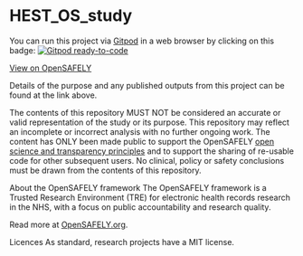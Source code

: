 # HEST_OS_study

You can run this project via [Gitpod](https://gitpod.io) in a web browser by clicking on this badge: [![Gitpod ready-to-code](https://img.shields.io/badge/Gitpod-ready--to--code-908a85?logo=gitpod)](https://gitpod.io/#https://github.com/gihenetu/HEST_OS_study)

[View on OpenSAFELY](https://jobs.opensafely.org/public-health-england/ethnic-disparities-in-covid-19-outcomes-in-london/)

Details of the purpose and any published outputs from this project can be found at the link above.

The contents of this repository MUST NOT be considered an accurate or valid representation of the study or its purpose. This repository may reflect an incomplete or incorrect analysis with no further ongoing work. The content has ONLY been made public to support the OpenSAFELY [open science and transparency principles](https://www.opensafely.org/about/#contributing-to-best-practice-around-open-science) and to support the sharing of re-usable code for other subsequent users. No clinical, policy or safety conclusions must be drawn from the contents of this repository.

About the OpenSAFELY framework
The OpenSAFELY framework is a Trusted Research Environment (TRE) for electronic health records research in the NHS, with a focus on public accountability and research quality.

Read more at [OpenSAFELY.org](https://opensafely.org/).

Licences
As standard, research projects have a MIT license.
